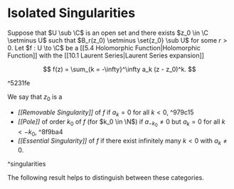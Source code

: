 # Isolated Singularities

Suppose that $U \sub \C$ is an open set and there exists $z_0 \in \C \setminus U$ such that $B_r(z_0) \setminus \set{z_0} \sub U$ for some $r > 0$. Let $f : U \to \C$ be a [[5.4 Holomorphic Function|Holomorphic Function]] with the [[10.1 Laurent Series|Laurent Series expansion]]  

$$
f(z) = \sum_{k = -\infty}^\infty a_k (z - z_0)^k.
$$

^5231fe

We say that $z_0$ is a

- *[[Removable Singularity]]* of $f$ if $a_k = 0$ for all $k < 0$, ^979c15
- *[[Pole]]* of order $k_0$ of $f$ (for $k_0 \in \N$) if $a_{-k_0} \neq 0$ but $a_k = 0$ for all $k < -k_0$, ^8f9ba4
- *[[Essential Singularity]]* of $f$ if there exist infinitely many $k < 0$ with $a_k \neq 0$.

^singularities

The following result helps to distinguish between these categories.